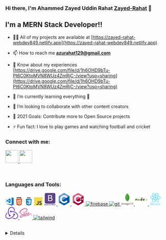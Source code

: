 ### Hi there, I'm Ahammed Zayed Uddin Rahat [Zayed-Rahat][website] 👋

## I'm a MERN Stack Developer!!

- 👨‍💻 All of my projects are available at [https://zayed-rahat-webdev849.netlify.app](https://zayed-rahat-webdev849.netlify.app)

- 📫 How to reach me **azurahat129@gmail.com**

- 📄 Know about my experiences [https://drive.google.com/file/d/1h6OHD9bTu-Pt6C0KtoMVN8WUz4ZmRjC-/view?usp=sharing](https://drive.google.com/file/d/1h6OHD9bTu-Pt6C0KtoMVN8WUz4ZmRjC-/view?usp=sharing)
- 🌱 I’m currently learning everything 🤣
- 👯 I’m looking to collaborate with other content creators
- 🥅 2021 Goals: Contribute more to Open Source projects
- ⚡ Fun fact: I love to play games and watching football and cricket

### Connect with me:

<a href="https://bd.linkedin.com/in/ahammed-zayed-uddin-rahat-b254741b0" target="_blank"> <img src="https://raw.githubusercontent.com/rahuldkjain/github-profile-readme-generator/master/src/images/icons/Social/linked-in-alt.svg"  width="40" height="40"/> </a>
<a href="https://www.facebook.com/rahat.5129" target="\_blank"> <img src="https://raw.githubusercontent.com/rahuldkjain/github-profile-readme-generator/master/src/images/icons/Social/facebook.svg"  width="40" height="40"/> </a>

<br />

### Languages and Tools:

<p align="left">
<img  alt="Visual Studio Code" width="26px" src="https://raw.githubusercontent.com/github/explore/80688e429a7d4ef2fca1e82350fe8e3517d3494d/topics/visual-studio-code/visual-studio-code.png" />
<img  alt="HTML5" width="26px" src="https://raw.githubusercontent.com/github/explore/80688e429a7d4ef2fca1e82350fe8e3517d3494d/topics/html/html.png" />
<img  alt="CSS3" width="26px" src="https://raw.githubusercontent.com/github/explore/80688e429a7d4ef2fca1e82350fe8e3517d3494d/topics/css/css.png" />
<img  alt="JavaScript" width="26px" src="https://raw.githubusercontent.com/github/explore/80688e429a7d4ef2fca1e82350fe8e3517d3494d/topics/javascript/javascript.png" />
<a href="https://getbootstrap.com" target="_blank"> <img src="https://raw.githubusercontent.com/devicons/devicon/master/icons/bootstrap/bootstrap-plain-wordmark.svg" alt="bootstrap" width="40" height="40"/> </a>
<a href="https://www.cprogramming.com/" target="_blank"> <img src="https://raw.githubusercontent.com/devicons/devicon/master/icons/c/c-original.svg" alt="c" width="40" height="40"/> </a>
<a href="https://www.w3schools.com/cpp/" target="_blank"> <img src="https://raw.githubusercontent.com/devicons/devicon/master/icons/cplusplus/cplusplus-original.svg" alt="cplusplus" width="40" height="40"/> </a>
<a href="https://firebase.google.com/" target="_blank"> <img src="https://www.vectorlogo.zone/logos/firebase/firebase-icon.svg" alt="firebase" width="40" height="40"/> </a>
<a href="https://git-scm.com/" target="_blank"> <img src="https://www.vectorlogo.zone/logos/git-scm/git-scm-icon.svg" alt="git" width="40" height="40"/> </a>
<a href="https://www.mongodb.com/" target="_blank"> <img src="https://raw.githubusercontent.com/devicons/devicon/master/icons/mongodb/mongodb-original-wordmark.svg" alt="mongodb" width="40" height="40"/> </a>
<a href="https://nodejs.org" target="_blank"> <img src="https://raw.githubusercontent.com/devicons/devicon/master/icons/nodejs/nodejs-original-wordmark.svg" alt="nodejs" width="40" height="40"/> </a>
<a href="https://reactjs.org/" target="_blank"> <img src="https://raw.githubusercontent.com/devicons/devicon/master/icons/react/react-original-wordmark.svg" alt="react" width="40" height="40"/> </a>
<a href="https://redux.js.org" target="_blank"> <img src="https://raw.githubusercontent.com/devicons/devicon/master/icons/redux/redux-original.svg" alt="redux" width="40" height="40"/> </a>
<a href="https://sass-lang.com" target="_blank"> <img src="https://raw.githubusercontent.com/devicons/devicon/master/icons/sass/sass-original.svg" alt="sass" width="40" height="40"/> </a>
<a href="https://tailwindcss.com/" target="_blank"> <img src="https://www.vectorlogo.zone/logos/tailwindcss/tailwindcss-icon.svg" alt="tailwind" width="40" height="40"/> </a>

<!-- <a href="https://www.typescriptlang.org/" target="_blank"> <img src="https://raw.githubusercontent.com/devicons/devicon/master/icons/typescript/typescript-original.svg" alt="typescript" width="40" height="40"/> </a>

<a href="https://webpack.js.org" target="_blank"> <img src="https://raw.githubusercontent.com/devicons/devicon/d00d0969292a6569d45b06d3f350f463a0107b0d/icons/webpack/webpack-original-wordmark.svg" alt="webpack" width="40" height="40"/> </a>
-->
<!-- <a href="https://reactnative.dev/" target="_blank"> <img src="https://reactnative.dev/img/header_logo.svg" alt="reactnative" width="40" height="40"/> </a>
 -->
</p>
<br />

<details>
<p align="left">
  <a href="https://github.com/Zayed-Rahat"> <img align="center" src="https://github-readme-stats.anuraghazra1.vercel.app/api/top-langs/?username=Zayed-Rahat&layout=compact&theme=radical" />
</a>
</p>

[![ReadMe Card](https://github-readme-stats.vercel.app/api/pin/?username=Zayed-Rahat&align=center&theme=radical&repo=azur-store-front&show_owner=true)](https://github.com/Zayed-Rahat/azur-store-front)

<p align="left"> <img src="https://github-readme-stats.vercel.app/api?username=Zayed-Rahat&theme=synthwave&show_icons=true" alt="Zayed-Rahat" />

</details>

[website]: https://zayed-rahat-webdev849.netlify.app
[instagram]: https://www.instagram.com/zayed_rahat/?hl=en
[linkedin]: https://bd.linkedin.com/in/ahammed-zayed-uddin-rahat-b254741b0
[facebook]: https://www.facebook.com/rahat.5129
